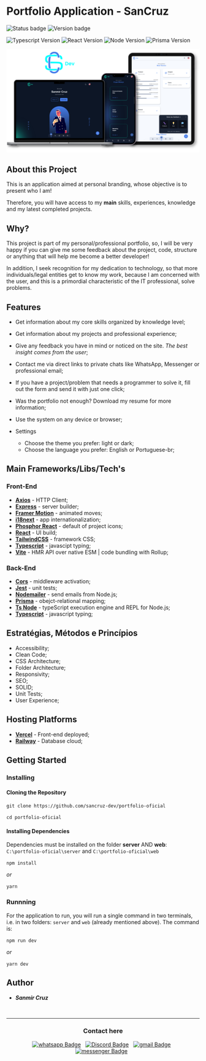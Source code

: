 # Portfolio Application - SanCruz

![Status badge](https://img.shields.io/badge/Status-Finalizado-green.svg)
![Version badge](https://img.shields.io/badge/Version-1.1.1-orange.svg) 

![Typescript Version](https://img.shields.io/badge/Typescript-^4.6.4-477EEB.svg)
![React Version](https://img.shields.io/badge/React-^18.0.0-477EEB.svg)
![Node Version](https://img.shields.io/badge/tsNode-^10.7.0-477EEB.svg)
![Prisma Version](https://img.shields.io/badge/Prisma-^3.13.0-477EEB.svg)

![Thumb of project](./thumb-intro.svg)

## About this Project

This is an application aimed at personal branding, whose objective is to present who I am!

Therefore, you will have access to my **main** skills, experiences, knowledge and my latest completed projects.

## Why?

This project is part of my personal/professional portfolio, so, I will be very happy if you can give me some feedback about the project, code, structure or anything that will help me become a better developer!

In addition, I seek recognition for my dedication to technology, so that more individuals/legal entities get to know my work, because I am concerned with the user, and this is a primordial characteristic of the IT professional, solve problems.


## Features

- Get information about my core skills organized by knowledge level;

- Get information about my projects and professional experience;

- Give any feedback you have in mind or noticed on the site. _The best insight comes from the user_;

- Contact me via direct links to private chats like WhatsApp, Messenger or professional email;

- If you have a project/problem that needs a programmer to solve it, fill out the form and send it with just one click;

- Was the portfolio not enough? Download my resume for more information;

- Use the system on any device or browser;

- Settings
  - Choose the theme you prefer: light or dark;
  - Choose the language you prefer: English or Portuguese-br;


## Main Frameworks/Libs/Tech's

### Front-End

- [**Axios**](https://www.npmjs.com/package/axios) - HTTP Client;
- [**Express**](https://www.npmjs.com/package/express) - server builder;
- [**Framer Motion**](https://www.npmjs.com/package/framer-motion) - animated moves;
- [**i18next**](https://www.npmjs.com/package/react-i18next) - app internationalization;
- [**Phosphor React**](https://www.npmjs.com/package/phosphor-react) - default of project icons;
- [**React**](https://www.npmjs.com/package/react) - UI build;
- [**TailwindCSS**](https://www.npmjs.com/package/tailwindcss) - framework CSS;
- [**Typescript**](https://www.npmjs.com/package/typescript) - javascipt typing;
- [**Vite**](https://www.npmjs.com/package/vite) - HMR API over native ESM | code bundling with Rollup;

### Back-End

- [**Cors**](https://www.npmjs.com/package/cors) - middleware activation;
- [**Jest**](https://www.npmjs.com/package/jest) - unit tests;
- [**Nodemailer**](https://www.npmjs.com/package/nodemailer) - send emails from Node.js;
- [**Prisma**](https://www.npmjs.com/package/prisma) - obejct-relational mapping;
- [**Ts Node**](https://www.npmjs.com/package/ts-node) - typeScript execution engine and REPL for Node.js;
- [**Typescript**](https://www.npmjs.com/package/typescript) - javascript typing;

## Estratégias, Métodos e Princípios  

- Accessibility;
- Clean Code;
- CSS Architecture;
- Folder Architecture;
- Responsivity;
- SEO;
- SOLID;
- Unit Tests;
- User Experience;


## Hosting Platforms

- [**Vercel**](https://vercel.com/) - Front-end deployed;
- [**Railway**](https://railway.app/) - Database cloud;

## Getting Started

### Installing

#### Cloning the Repository

``` 
git clone https://github.com/sancruz-dev/portfolio-oficial
```

```
cd portfolio-oficial
```

#### Installing Dependencies

Dependencies must be installed on the folder **server** AND **web**: `C:\portfolio-oficial\server` and `C:\portfolio-oficial\web`

```
npm install 
```

_or_

```
yarn 
```

### Runnning

For the application to run, you will run a single command in two terminals, i.e. in two folders: `server` and `web` (already mentioned above). The command is:

```
npm run dev
```

_or_

```
yarn dev
```

## Author

- ***Sanmir Cruz***


<br/>

<div align="center">

*** 

### Contact here

[![whatsapp Badge](https://img.shields.io/badge/-Whatsapp-25D366?style=flat-rounded&logo=whatsapp&logoColor=white&link&=20=https://wa.me/5511972874030)](https://wa.me/5511972874030)&nbsp;&nbsp;
[![Discord Badge](https://img.shields.io/badge/-Discord-7289DA?style=flat-rounded&logo=discord&logoColor=white&link&=20=https://discord.gg/vbHXDDDDx7)](https://discord.gg/vbHXDDDDx7)&nbsp;&nbsp;
[![gmail Badge](https://img.shields.io/badge/-Gmail-D14836?style=flat-rounded&logo=gmail&logoColor=white&link&=20=mailto:sancruz.dev@gmail.com)](mailto:sancruz.dev@gmail.com)&nbsp;&nbsp;
[![messenger Badge](https://img.shields.io/badge/-Messenger-006AFF?style=flat-rounded&logo=messenger&logoColor=white&link&=20=https://m.me/sanmir.pereira)](https://m.me/sanmir.pereira)&nbsp;&nbsp;

</div>
